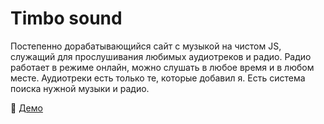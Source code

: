 # Timbo sound

Постепенно дорабатывающийся сайт с музыкой на чистом JS, служащий для прослушивания любимых аудиотреков и радио. Радио работает в режиме онлайн, можно слушать в любое время и в любом месте. Аудиотреки есть только те, которые добавил я. Есть система поиска нужной музыки и радио. 

🎵 [Демо](https://usweeboy.github.io/timbo-sound/)
